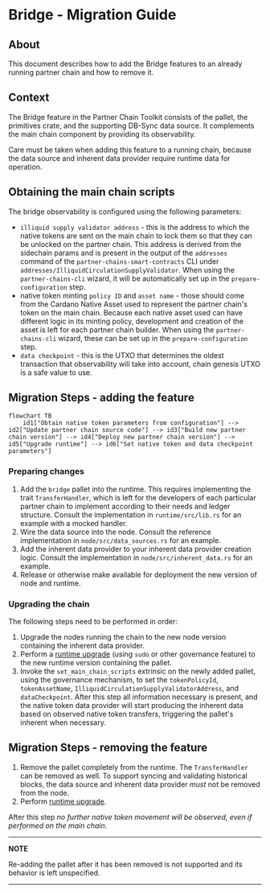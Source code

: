 # Bridge - Migration Guide

## About

This document describes how to add the Bridge features to an already running
partner chain and how to remove it.

## Context

The Bridge feature in the Partner Chain Toolkit consists of the pallet,
the primitives crate, and the supporting DB-Sync data source. It complements the main chain component by providing its observability.

Care must be taken when adding this feature to a running chain, because the data source and inherent
data provider require runtime data for operation.

## Obtaining the main chain scripts

The bridge observability is configured using the following parameters:
* `illiquid supply validator address` - this is the address to which the native tokens are sent on the
main chain to lock them so that they can be unlocked on the partner chain. This address is derived
from the sidechain params and is present in the output of the `addresses` command of the
`partner-chains-smart-contracts` CLI under `addresses/IlliquidCirculationSupplyValidator`.
When using the `partner-chains-cli` wizard, it will be automatically set up in the `prepare-configuration` step.
* native token minting `policy ID` and `asset name` - those should come from the Cardano Native Asset
used to represent the partner chain's token on the main chain. Because each native asset used can have
different logic in its minting policy, development and creation of the asset is left for each
partner chain builder.
When using the `partner-chains-cli` wizard, these can be set up in the `prepare-configuration` step.
* `data checkpoint` - this is the UTXO that determines the oldest transaction that observability will take into account,
chain genesis UTXO is a safe value to use.

## Migration Steps - adding the feature

```mermaid
flowchart TB
    id1["Obtain native token parameters from configuration"] --> id2["Update partner chain source code"] --> id3["Build new partner chain version"] --> id4["Deploy new partner chain version"] --> id5["Upgrade runtime"] --> id6["Set native token and data checkpoint parameters"]
```

### Preparing changes
1. Add the `bridge` pallet into the runtime. This requires implementing the trait `TransferHandler`, which
is left for the developers of each particular partner chain to implement according to their needs and
ledger structure. Consult the implementation in `runtime/src/lib.rs` for an example with a mocked handler.
2. Wire the data source into the node.
Consult the reference implementation in `node/src/data_sources.rs` for an example.
3. Add the inherent data provider to your inherent data provider creation logic.
Consult the implementation in `node/src/inherent_data.rs` for an example.
4. Release or otherwise make available for deployment the new version of node and runtime.

### Upgrading the chain

The following steps need to be performed in order:

1. Upgrade the nodes running the chain to the new node version containing the inherent data provider.
2. Perform a [runtime upgrade](https://docs.substrate.io/maintain/runtime-upgrades/) (using `sudo` or other governance feature) to the new runtime version containing the pallet.
3. Invoke the `set_main_chain_scripts` extrinsic on the newly added pallet, using the governance mechanism,
to set the `tokenPolicyId`, `tokenAssetName`, `IlliquidCirculationSupplyValidatorAddress`, and `dataCheckpoint`. After
this step all information necessary is present, and the native token data provider will start producing
the inherent data based on observed native token transfers, triggering the pallet's inherent when necessary.

## Migration Steps - removing the feature

1. Remove the pallet completely from the runtime. The `TransferHandler` can be removed as well. To support syncing and validating historical blocks, the data source and inherent data provider *must* not be removed from the node.
2. Perform [runtime upgrade](https://docs.substrate.io/maintain/runtime-upgrades/).

After this step _no further native token movement will be observed, even if performed on the main chain_.

---

**NOTE**

Re-adding the pallet after it has been removed is not supported and its behavior is left unspecified.

---
